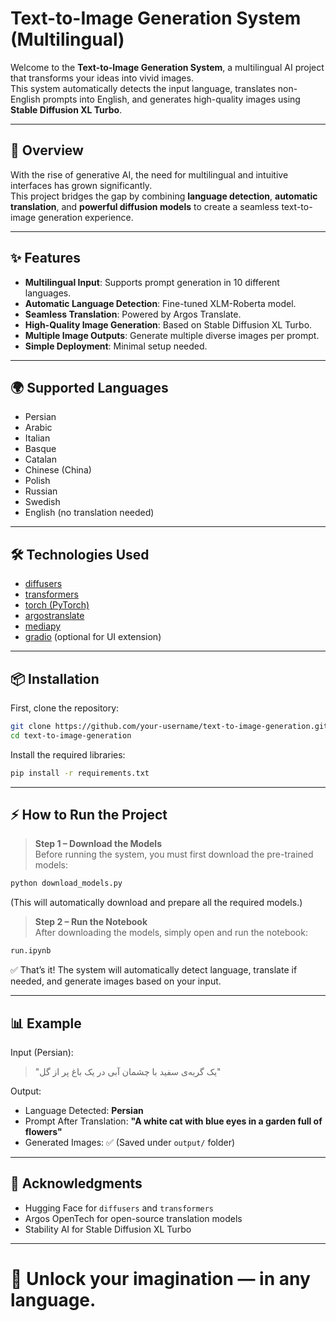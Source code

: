 # Text-to-Image Generation System (Multilingual)

Welcome to the **Text-to-Image Generation System**, a multilingual AI project that transforms your ideas into vivid images.  
This system automatically detects the input language, translates non-English prompts into English, and generates high-quality images using **Stable Diffusion XL Turbo**.

---

## 🚀 Overview

With the rise of generative AI, the need for multilingual and intuitive interfaces has grown significantly.  
This project bridges the gap by combining **language detection**, **automatic translation**, and **powerful diffusion models** to create a seamless text-to-image generation experience.

---

## ✨ Features

- **Multilingual Input**: Supports prompt generation in 10 different languages.
- **Automatic Language Detection**: Fine-tuned XLM-Roberta model.
- **Seamless Translation**: Powered by Argos Translate.
- **High-Quality Image Generation**: Based on Stable Diffusion XL Turbo.
- **Multiple Image Outputs**: Generate multiple diverse images per prompt.
- **Simple Deployment**: Minimal setup needed.

---

## 🌍 Supported Languages

- Persian
- Arabic
- Italian
- Basque
- Catalan
- Chinese (China)
- Polish
- Russian
- Swedish
- English (no translation needed)

---

## 🛠 Technologies Used

- [diffusers](https://huggingface.co/docs/diffusers/index)
- [transformers](https://huggingface.co/docs/transformers/index)
- [torch (PyTorch)](https://pytorch.org/)
- [argostranslate](https://argosopentech.com/)
- [mediapy](https://pypi.org/project/mediapy/)
- [gradio](https://gradio.app/) (optional for UI extension)

---

## 📦 Installation

First, clone the repository:

```bash
git clone https://github.com/your-username/text-to-image-generation.git
cd text-to-image-generation
```

Install the required libraries:

```bash
pip install -r requirements.txt
```

---

## ⚡ How to Run the Project

> **Step 1 – Download the Models**  
> Before running the system, you must first download the pre-trained models:

```bash
python download_models.py
```
(This will automatically download and prepare all the required models.)

> **Step 2 – Run the Notebook**  
> After downloading the models, simply open and run the notebook:

```bash
run.ipynb
```

✅ That’s it! The system will automatically detect language, translate if needed, and generate images based on your input.

---

## 📊 Example

Input (Persian):

> "یک گربه‌ی سفید با چشمان آبی در یک باغ پر از گل"

Output:

- Language Detected: **Persian**
- Prompt After Translation: **"A white cat with blue eyes in a garden full of flowers"**
- Generated Images: ✅ (Saved under `output/` folder)

---

## 🙌 Acknowledgments

- Hugging Face for `diffusers` and `transformers`
- Argos OpenTech for open-source translation models
- Stability AI for Stable Diffusion XL Turbo

---

# 🎨 Unlock your imagination — in any language.
